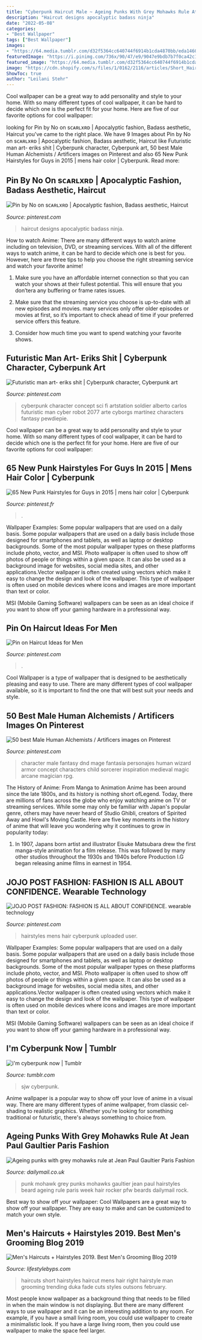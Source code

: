 ```yaml
---
title: "Cyberpunk Haircut Male ~ Ageing Punks With Grey Mohawks Rule At Jean Paul Gaultier Paris Fashion"
description: "Haircut designs apocalyptic badass ninja"
date: "2022-05-08"
categories:
- "Best Wallpaper"
tags: ["Best Wallpaper"]
images:
- "https://64.media.tumblr.com/d32f5364cc640744f6914b1cda4870bb/eda146014c38d57a-3d/s640x960/bdbe42c94638df6be5e945a179680251eda74c87.jpg"
featuredImage: "https://i.pinimg.com/736x/90/47/e9/9047e9bdb7b7f0ca42c13a8d7b6bcee7.jpg"
featured_image: "https://64.media.tumblr.com/d32f5364cc640744f6914b1cda4870bb/eda146014c38d57a-3d/s640x960/bdbe42c94638df6be5e945a179680251eda74c87.jpg"
image: "https://cdn.shopify.com/s/files/1/0162/2116/articles/Short_Haircuts_for_Men_That_Are_Trending_Right_Now_2048x2048.jpg?v=1571741252"
ShowToc: true
author: "Leilani Stehr"
---
```



Cool wallpaper can be a great way to add personality and style to your home. With so many different types of cool wallpaper, it can be hard to decide which one is the perfect fit for your home. Here are five of our favorite options for cool wallpaper: 

	

		
looking for Pin by No on ѕᴄᴀʀʟxʀᴅ | Apocalyptic fashion, Badass aesthetic, Haircut you've came to the right place. We have 9 Images about Pin by No on ѕᴄᴀʀʟxʀᴅ | Apocalyptic fashion, Badass aesthetic, Haircut like Futuristic man art- eriks shit | Cyberpunk character, Cyberpunk art, 50 best Male Human Alchemists / Artificers images on Pinterest and also 65 New Punk Hairstyles for Guys in 2015 | mens hair color | Cyberpunk. Read more:
		
    
## Pin By No On ѕᴄᴀʀʟxʀᴅ | Apocalyptic Fashion, Badass Aesthetic, Haircut

<img loading=lazy src="https://i.pinimg.com/originals/72/e8/cf/72e8cf80f3c49066881505fb0658b928.jpg" onerror="this.onerror=null;this.src='https://tse1.mm.bing.net/th?id=OIP.x8TQZ3iAraFayfXrvEpUXAHaHa&amp;pid=15.1';" alt="Pin by No on ѕᴄᴀʀʟxʀᴅ | Apocalyptic fashion, Badass aesthetic, Haircut">

_Source: pinterest.com_

>haircut designs apocalyptic badass ninja. 

	

How to watch Anime: There are many different ways to watch anime including on television, DVD, or streaming services.
With all of the different ways to watch anime, it can be hard to decide which one is best for you. However, here are three tips to help you choose the right streaming service and watch your favorite anime!
1. Make sure you have an affordable internet connection so that you can watch your shows at their fullest potential. This will ensure that you don’tera any buffering or frame rates issues.

2. Make sure that the streaming service you choose is up-to-date with all new episodes and movies. many services only offer older episodes or movies at first, so it’s important to check ahead of time if your preferred service offers this feature.

3. Consider how much time you want to spend watching your favorite shows.

    
## Futuristic Man Art- Eriks Shit | Cyberpunk Character, Cyberpunk Art

<img loading=lazy src="https://i.pinimg.com/originals/7a/8a/99/7a8a998697ee724320f9d38ef8d466a9.jpg" onerror="this.onerror=null;this.src='https://tse1.mm.bing.net/th?id=OIP.QgoLR7YDrDz0XkgQLFPdfwHaKe&amp;pid=15.1';" alt="Futuristic man art- eriks shit | Cyberpunk character, Cyberpunk art">

_Source: pinterest.com_

>cyberpunk character concept sci fi artstation soldier alberto carlos futuristic man cyber robot 2077 arte cyborgs martínez characters fantasy pewdiepie. 

	

Cool wallpaper can be a great way to add personality and style to your home. With so many different types of cool wallpaper, it can be hard to decide which one is the perfect fit for your home. Here are five of our favorite options for cool wallpaper: 

    
## 65 New Punk Hairstyles For Guys In 2015 | Mens Hair Color | Cyberpunk

<img loading=lazy src="https://i.pinimg.com/736x/7f/96/ae/7f96aead0895d945f809c9c585188747--cyberpunk-fashion-dystopian-fashion.jpg" onerror="this.onerror=null;this.src='https://tse1.mm.bing.net/th?id=OIP.ZG4qYgykVZtzb9lqj3UmfwHaLG&amp;pid=15.1';" alt="65 New Punk Hairstyles for Guys in 2015 | mens hair color | Cyberpunk">

_Source: pinterest.fr_

>. 

	

Wallpaper Examples: Some popular wallpapers that are used on a daily basis.
Some popular wallpapers that are used on a daily basis include those designed for smartphones and tablets, as well as laptop or desktop backgrounds. Some of the most popular wallpaper types on these platforms include photo, vector, and MSI. 
Photo wallpaper is often used to show off photos of people or things within a given space. It can also be used as a background image for websites, social media sites, and other applications.Vector wallpaper is often created using vectors which make it easy to change the design and look of the wallpaper. This type of wallpaper is often used on mobile devices where icons and images are more important than text or color. 

MSI (Mobile Gaming Software) wallpapers can be seen as an ideal choice if you want to show off your gaming hardware in a professional way.

    
## Pin On Haircut Ideas For Men

<img loading=lazy src="https://i.pinimg.com/originals/ee/4d/63/ee4d63d29c9c385d314ab692233fcf46.jpg" onerror="this.onerror=null;this.src='https://tse4.mm.bing.net/th?id=OIP.T0rrJv4G9136whJTQ5R6RwHaHa&amp;pid=15.1';" alt="Pin on Haircut Ideas for Men">

_Source: pinterest.com_

>. 

	

Cool Wallpaper is a type of wallpaper that is designed to be aesthetically pleasing and easy to use. There are many different types of cool wallpaper available, so it is important to find the one that will best suit your needs and style.

    
## 50 Best Male Human Alchemists / Artificers Images On Pinterest

<img loading=lazy src="https://i.pinimg.com/736x/90/47/e9/9047e9bdb7b7f0ca42c13a8d7b6bcee7.jpg" onerror="this.onerror=null;this.src='https://tse3.mm.bing.net/th?id=OIP.jPGF_YJ7Hb83aL6fOyoKmQHaJ4&amp;pid=15.1';" alt="50 best Male Human Alchemists / Artificers images on Pinterest">

_Source: pinterest.com_

>character male fantasy dnd mage fantasía personajes human wizard armor concept characters child sorcerer inspiration medieval magic arcane magician rpg. 

	

The History of Anime: From Manga to Animation
Anime has been around since the late 1800s, and its history is nothing short ofLegend. Today, there are millions of fans across the globe who enjoy watching anime on TV or streaming services. While some may only be familiar with Japan's popular genre, others may have never heard of Studio Ghibli, creators of Spirited Away and Howl's Moving Castle. Here are five key moments in the history of anime that will leave you wondering why it continues to grow in popularity today:
1) In 1907, Japans born artist and illustrator Eisuke Matsubara drew the first manga-style animation for a film release. This was followed by many other studios throughout the 1930s and 1940s before Production I.G began releasing anime films in earnest in 1954.

    
## JOJO POST FASHION: FASHION IS ALL ABOUT CONFIDENCE. Wearable Technology

<img loading=lazy src="https://i.pinimg.com/originals/02/38/fe/0238feb8235a0341c539adbcc3dcd10a.jpg" onerror="this.onerror=null;this.src='https://tse4.mm.bing.net/th?id=OIP.aGBVYV_YSWBVzjMM4hKAwQHaI7&amp;pid=15.1';" alt="JOJO POST FASHION: FASHION IS ALL ABOUT CONFIDENCE. wearable technology">

_Source: pinterest.com_

>hairstyles mens hair cyberpunk uploaded user. 

	

Wallpaper Examples: Some popular wallpapers that are used on a daily basis.
Some popular wallpapers that are used on a daily basis include those designed for smartphones and tablets, as well as laptop or desktop backgrounds. Some of the most popular wallpaper types on these platforms include photo, vector, and MSI. 
Photo wallpaper is often used to show off photos of people or things within a given space. It can also be used as a background image for websites, social media sites, and other applications.Vector wallpaper is often created using vectors which make it easy to change the design and look of the wallpaper. This type of wallpaper is often used on mobile devices where icons and images are more important than text or color. 

MSI (Mobile Gaming Software) wallpapers can be seen as an ideal choice if you want to show off your gaming hardware in a professional way.

    
## I&#039;m Cyberpunk Now | Tumblr

<img loading=lazy src="https://64.media.tumblr.com/d32f5364cc640744f6914b1cda4870bb/eda146014c38d57a-3d/s640x960/bdbe42c94638df6be5e945a179680251eda74c87.jpg" onerror="this.onerror=null;this.src='https://tse1.mm.bing.net/th?id=OIP.wVvoxm2UlwYRzWQxQtePQAHaJ3&amp;pid=15.1';" alt="i&#039;m cyberpunk now | Tumblr">

_Source: tumblr.com_

>sjw cyberpunk. 

	

Anime wallpaper is a popular way to show off your love of anime in a visual way. There are many different types of anime wallpaper, from classic cel-shading to realistic graphics. Whether you're looking for something traditional or futuristic, there's always something to choice from.

    
## Ageing Punks With Grey Mohawks Rule At Jean Paul Gaultier Paris Fashion

<img loading=lazy src="https://i.dailymail.co.uk/i/pix/2014/03/01/article-2571121-1BF2AD8400000578-593_470x738.jpg" onerror="this.onerror=null;this.src='https://tse3.mm.bing.net/th?id=OIP.gE0rHiZScLt4Hf8-CgYcRwHaLo&amp;pid=15.1';" alt="Ageing punks with grey mohawks rule at Jean Paul Gaultier Paris Fashion">

_Source: dailymail.co.uk_

>punk mohawk grey punks mohawks gaultier jean paul hairstyles beard ageing rule paris week hair rocker pfw beards dailymail rock. 

	

Best way to show off your wallpaper:
Cool Wallpapers are a great way to show off your wallpaper. They are easy to make and can be customized to match your own style.

    
## Men&#039;s Haircuts + Hairstyles 2019. Best Men&#039;s Grooming Blog 2019

<img loading=lazy src="https://cdn.shopify.com/s/files/1/0162/2116/articles/Short_Haircuts_for_Men_That_Are_Trending_Right_Now_2048x2048.jpg?v=1571741252" onerror="this.onerror=null;this.src='https://tse3.mm.bing.net/th?id=OIP.WvwCrq1ho6fCsQ9atXjSlwHaHa&amp;pid=15.1';" alt="Men&#039;s Haircuts + Hairstyles 2019. Best Men&#039;s Grooming Blog 2019">

_Source: lifestylebyps.com_

>haircuts short hairstyles haircut mens hair right hairstyle man grooming trending duka fade cuts styles outsons february. 

	

Most people know wallpaper as a background thing that needs to be filled in when the main window is not displaying. But there are many different ways to use wallpaper and it can be an interesting addition to any room. For example, if you have a small living room, you could use wallpaper to create a minimalistic look. If you have a large living room, then you could use wallpaper to make the space feel larger.

